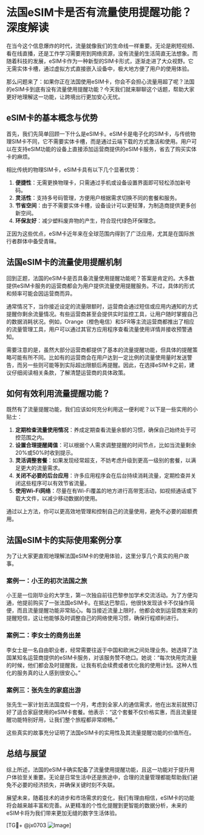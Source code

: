 # 法国eSIM卡是否有流量使用提醒功能？深度解读

在当今这个信息爆炸的时代，流量就像我们的生命线一样重要。无论是刷短视频、看在线直播，还是工作学习需要用到网络资源，没有流量的生活简直无法想象。而随着科技的发展，eSIM卡作为一种新型的SIM卡形式，逐渐走进了大众视野。它无需实体卡槽，通过虚拟方式直接嵌入设备中，极大地方便了用户的使用体验。

那么问题来了：如果你正在法国使用eSIM卡，你会不会担心流量用超了呢？法国的eSIM卡到底有没有流量使用提醒功能？今天我们就来聊聊这个话题，帮助大家更好地理解这一功能，让跨境出行更加安心无忧。

## eSIM卡的基本概念与优势

首先，我们先简单回顾一下什么是eSIM卡。eSIM卡是电子化的SIM卡，与传统物理SIM卡不同，它不需要实体卡槽，而是通过云端下载的方式激活和使用。用户可以在支持eSIM功能的设备上直接添加运营商提供的eSIM卡服务，省去了购买实体卡的麻烦。

相比传统的物理SIM卡，eSIM卡具有以下几个显著优势：

1. **便捷性**：无需更换物理卡，只需通过手机或设备设置界面即可轻松添加新号码。
2. **灵活性**：支持多号码管理，方便用户根据需求切换不同的套餐和服务。
3. **节省空间**：由于不需要实体卡槽，设备设计可以更轻薄，为制造商提供更多创新空间。
4. **环保友好**：减少塑料废弃物的产生，符合现代绿色环保理念。

正因为这些优点，eSIM卡近年来在全球范围内得到了广泛应用，尤其是在国际旅行者群体中备受青睐。

## 法国eSIM卡的流量使用提醒机制

回到正题，法国的eSIM卡是否具备流量使用提醒功能呢？答案是肯定的。大多数提供eSIM卡服务的运营商都会为用户提供流量使用提醒服务。不过，具体的形式和频率可能会因运营商而异。

通常情况下，当你接近设定的流量限额时，运营商会通过短信或应用内通知的方式提醒你剩余流量情况。有些运营商甚至会提供实时监控工具，让用户随时掌握自己的数据消耗状况。例如，Orange（橙色电信）和SFR等主流运营商都推出了相应的流量管理工具，用户可以通过其官方应用程序查看流量使用详情并接收预警通知。

需要注意的是，虽然大部分运营商都提供了基本的流量提醒功能，但具体的提醒策略可能有所不同。比如有的运营商会在用户达到一定比例的流量使用量时发送警告，而另一些则可能等到实际超出限额后再提醒。因此，在选择eSIM卡之前，建议仔细阅读相关条款，了解清楚运营商的具体政策。

## 如何有效利用流量提醒功能？

既然有了流量提醒功能，我们应该如何充分利用这一便利呢？以下是一些实用的小贴士：

1. **定期检查流量使用情况**：养成定期查看流量余额的习惯，确保自己始终处于可控范围之内。
2. **设置合理提醒阈值**：可以根据个人需求调整提醒的时间节点，比如当流量剩余20%或50%时收到提示。
3. **灵活调整套餐**：如果发现经常超支，不妨考虑升级到更高一级别的套餐，以满足更大的流量需求。
4. **关闭不必要的后台应用**：许多应用程序会在后台持续消耗流量，定期检查并关闭这些程序可以有效节省流量。
5. **使用Wi-Fi网络**：尽量在有Wi-Fi覆盖的地方进行高带宽活动，如视频通话或下载大文件，以减少移动数据的使用。

通过以上方法，你可以更高效地管理和控制自己的流量使用，避免不必要的超额费用。

## 法国eSIM卡的实际使用案例分享

为了让大家更直观地理解法国eSIM卡的使用体验，这里分享几个真实的用户故事。

### 案例一：小王的初次法国之旅

小王是一位刚毕业的大学生，第一次独自前往巴黎参加学术交流活动。为了方便沟通，他提前购买了一张法国eSIM卡。在抵达巴黎后，他很快发现该卡不仅操作简便，而且流量提醒功能非常贴心。每当接近流量上限时，他都会收到运营商发来的提醒短信，这让他能够及时调整自己的网络使用习惯，确保行程顺利进行。

### 案例二：李女士的商务出差

李女士是一名自由职业者，经常需要往返于中国和欧洲之间处理业务。她选择了法国某知名运营商提供的eSIM卡服务，对该服务赞不绝口。她说：“每次快用完流量的时候，他们都会及时提醒我，让我有机会续费或者优化我的使用计划。这种人性化的服务真的让人感到很安心。”

### 案例三：张先生的家庭出游

张先生一家计划去法国度假一个月，考虑到全家人的通信需求，他在出发前就预订好了适合家庭使用的eSIM卡套餐。他表示：“这个套餐不仅价格实惠，而且流量提醒功能特别好用，让我们整个旅程都非常顺畅。”

这些真实的故事充分证明了法国eSIM卡的实用性及其流量提醒功能的价值所在。

## 总结与展望

综上所述，法国的eSIM卡确实配备了流量使用提醒功能，且这一功能对于提升用户体验至关重要。无论是日常生活中还是旅途中，合理的流量管理都能帮助我们避免不必要的经济损失，并确保关键时刻不失联。

展望未来，随着技术的进步和市场需求的变化，我们有理由相信，eSIM卡的功能将会越来越丰富和完善。从更精准的个性化提醒到更智能的数据分析，未来的eSIM卡将为我们带来更加无缝的数字生活体验。

[TG💪+ @jx0703 ![Image](https://github.com/user-attachments/assets/dbca1d08-cadb-493c-b0ec-ad6f7a83f270)]